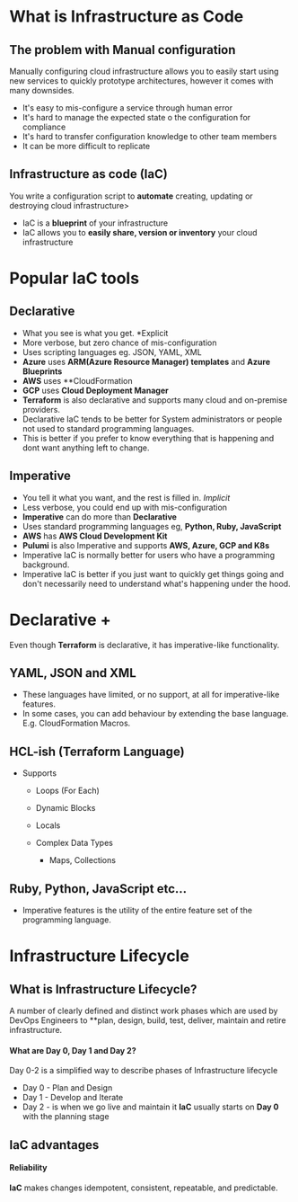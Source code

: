 # What is Infrastructure as Code
## The problem with Manual configuration
Manually configuring cloud infrastructure allows you to easily start using new services to quickly prototype architectures, however it comes with many downsides.
- It's easy to mis-configure a service through human error
- It's hard to manage the expected state o the configuration for compliance
- It's hard to transfer configuration knowledge to other team members
- It can be more difficult to replicate

## Infrastructure as code (**IaC**)
You write a configuration script to **automate** creating, updating or destroying cloud infrastructure>
- IaC is a **blueprint** of your infrastructure
- IaC allows you to **easily share, version or inventory** your cloud infrastructure

# Popular IaC tools

## Declarative
- What you see is what you get. *Explicit
- More verbose, but zero chance of mis-configuration
- Uses scripting languages eg. JSON, YAML, XML
- **Azure** uses **ARM(Azure Resource Manager) templates** and **Azure Blueprints**
- **AWS** uses **CloudFormation
- **GCP** uses **Cloud Deployment Manager**
- **Terraform** is also declarative and supports many cloud and on-premise providers.
- Declarative IaC tends to be better for System administrators or people not used to standard programming languages.
- This is better if you prefer to know everything that is happening and dont want anything left to change.

## Imperative
- You tell it what you want, and the rest is filled in. *Implicit*
- Less verbose, you could end up with mis-configuration
- **Imperative** can do more than **Declarative**
- Uses standard programming languages eg, **Python, Ruby, JavaScript**
- **AWS** has **AWS Cloud Development Kit**
- **Pulumi** is also Imperative and supports **AWS, Azure, GCP and K8s**
- Imperative IaC is normally better for users who have a programming background.
- Imperative IaC is better if you just want to quickly get things going and don't necessarily need to understand what's happening under the hood.

# Declarative +

Even though **Terraform** is declarative, it has imperative-like functionality.
## **YAML, JSON and XML** 
- These languages have limited, or no support, at all for imperative-like features.
- In some cases, you can add behaviour by extending the base language. E.g. CloudFormation Macros.

## HCL-ish (Terraform Language)
- Supports
	- Loops (For Each)
	- Dynamic Blocks
	- Locals

	- Complex Data Types
		- Maps, Collections

## **Ruby, Python, JavaScript etc...**
- Imperative features is the utility of the entire feature set of the programming language.

# Infrastructure Lifecycle

## What is Infrastructure Lifecycle?
A number of clearly defined and distinct work phases which are used by DevOps Engineers to **plan, design, build, test, deliver, maintain and retire infrastructure.

#### What are Day 0, Day 1 and Day 2?
Day 0-2 is a simplified way to describe phases of Infrastructure lifecycle
- Day 0 - Plan and Design
- Day 1 - Develop and Iterate
- Day 2 - is when we go live and maintain it
**IaC** usually starts on **Day 0** with the planning stage

## IaC advantages

#### Reliability
**IaC** makes changes idempotent, consistent, repeatable, and predictable.